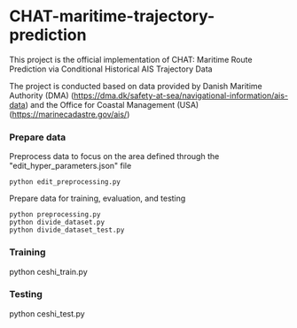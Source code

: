 # CHAT-maritime-trajectory-prediction
This project is the official implementation of CHAT: Maritime Route Prediction via Conditional Historical AIS Trajectory Data

The project is conducted based on data provided by Danish Maritime Authority (DMA) (https://dma.dk/safety-at-sea/navigational-information/ais-data) and the Office for Coastal Management (USA) (https://marinecadastre.gov/ais/)

### Prepare data 
Preprocess data to focus on the area defined through the "edit_hyper_parameters.json" file
````
python edit_preprocessing.py  
````

Prepare data for training, evaluation, and testing
````
python preprocessing.py
python divide_dataset.py
python divide_dataset_test.py 
````

### Training
python ceshi_train.py

### Testing
python ceshi_test.py


